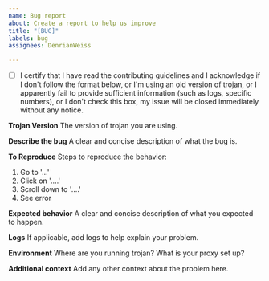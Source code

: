 ```yaml
---
name: Bug report
about: Create a report to help us improve
title: "[BUG]"
labels: bug
assignees: DenrianWeiss

---
```


- [ ] I certify that I have read the contributing guidelines and I acknowledge if I don't follow the format below, or I'm using an old version of trojan, or I apparently fail to provide sufficient information (such as logs, specific numbers), or I don't check this box, my issue will be closed immediately without any notice.

**Trojan Version**
The version of trojan you are using.

**Describe the bug**
A clear and concise description of what the bug is.

**To Reproduce**
Steps to reproduce the behavior:
1. Go to '...'
2. Click on '....'
3. Scroll down to '....'
4. See error

**Expected behavior**
A clear and concise description of what you expected to happen.

**Logs**
If applicable, add logs to help explain your problem.

**Environment**
Where are you running trojan? What is your proxy set up?

**Additional context**
Add any other context about the problem here.
